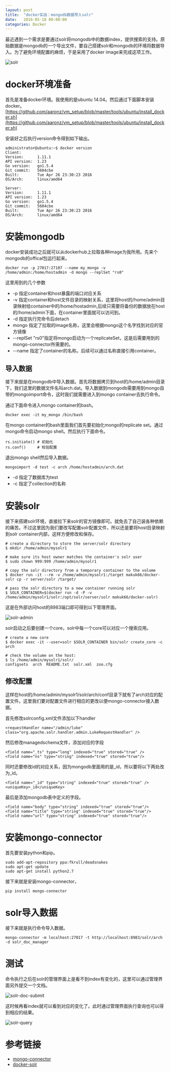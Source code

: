 ```yaml
---
layout: post
title:  "docker实战：mongodb数据导入solr"
date:   2016-05-18 00:00:00
categories: Docker
---
```


最近遇到一个需求是要通过solr将mongodb中的数据index，提供搜索的支持。原始数据是mongodb的一个导出文件，要自己搭建solr和mongodb的环境将数据导入。为了避免环境配置的麻烦，于是采用了docker image来完成这项工作。

![solr](../assets/images/posts/solr.png)

<!--more-->

# docker环境准备
首先是准备docker环境。我使用的是ubuntu 14.04。然后通过下面脚本安装docker。
[https://github.com/aaronz/vm_setup/blob/master/tools/ubuntu/install_docker.sh](https://github.com/aaronz/vm_setup/blob/master/tools/ubuntu/install_docker.sh)

安装好之后执行version命令得到如下输出。

    administrator@ubuntu:~$ docker version
    Client:
    Version:      1.11.1
    API version:  1.23
    Go version:   go1.5.4
    Git commit:   5604cbe
    Built:        Tue Apr 26 23:30:23 2016
    OS/Arch:      linux/amd64

    Server:
    Version:      1.11.1
    API version:  1.23
    Go version:   go1.5.4
    Git commit:   5604cbe
    Built:        Tue Apr 26 23:30:23 2016
    OS/Arch:      linux/amd64


# 安装mongodb
docker安装成功之后就可以从dockerhub上拉取各种image为我所用。先来个mongodb的offical包运行起来。

    docker run -p 27017:27107 --name my_mongo -v /home/admin:/home/hostadmin -d mongo --replSet "rs0"

这里用到的几个参数
 - -p 指定container和host暴露的端口对应关系
 - -v 指定container和host文件目录的映射关系，这里将host的/home/admin目录映射给container中的/home/hostadmin,后续只需要将备份的数据放在host的/home/admin下面，在container里面就可以访问到。
 - -d 指定执行完命令后detach
 - mongo 指定了拉取的image名称，这里会根据mongo这个名字找到对应的官方镜像
 - --replSet "rs0"指定将mongo启动为一个replicateSet，这是后需要用到的mongo-connector所需要的。 
 - --name 指定了container的名称。后续可以通过名称直接引用container。

## 导入数据
接下来就是在mongodb中导入数据。首先将数据拷贝到host的/home/admin目录下，我们这里的数据文件名叫arch.dat。导入数据到mongodb需要用到mongo自带的mongoimport命令，这时我们就需要进入到mongo container去执行命令。

通过下面命令进入mongo container的bash。

    docker exec -it my_mongo /bin/bash

在mongo container的bash里面我们首先要初始化mongo的replicate set。通过mongo命令启动mongo shell。然后执行下面命令。

    rs.initiate() # 初始化
    rs.conf()     # 校验配置

退出mongo shell然后导入数据。

    mongoimport -d test -c arch /home/hostadmin/arch.dat
    
 - -d 指定了数据库为test
 - -c 指定了collection的名称
 

# 安装solr

接下来搭建solr环境，直接拉下来solr的官方镜像即可。就免去了自己装各种依赖的痛苦。不过这里因为我们要改写配置solr配置文件，所以还是要将host目录映射到solr container内部，这样方便修改和保存。

    # create a directory to store the server/solr directory
    $ mkdir /home/admin/mysolr1

    # make sure its host owner matches the container's solr user
    $ sudo chown 999:999 /home/admin/mysolr1

    # copy the solr directory from a temporary container to the volume
    $ docker run -it --rm -v /home/admin/mysolr1:/target makuk66/docker-solr cp -r server/solr /target/

    # pass the solr directory to a new container running solr
    $ SOLR_CONTAINER=$(docker run -d -P -v /home/admin/mysolr1/solr:/opt/solr/server/solr makuk66/docker-solr)

    

这是在外部访问host的8983端口即可得到以下管理界面。

![solr-admin](../assets/images/posts/solr-admin.png)
    
solr启动之后要创建一个core，solr中每一个core可以对应一个搜索应用。

    # create a new core
    $ docker exec -it --user=solr $SOLR_CONTAINER bin/solr create_core -c arch

    # check the volume on the host:
    $ ls /home/admin/mysolr1/solr/
    configsets  arch  README.txt  solr.xml  zoo.cfg

## 修改配置

这样在host的/home/admin/mysolr1/solr/arch/conf目录下就有了arch对应的配置文件。这里我们要对配置文件进行相应的更改以便mongo-connector接入数据。

首先修改solrconfig.xml文件添加以下handler

    <requestHandler name="/admin/luke" class="org.apache.solr.handler.admin.LukeRequestHandler" />

然后修改managedschema文件，添加对应的字段

    <field name="_ts" type="long" indexed="true" stored="true" />
    <field name="ns" type="string" indexed="true" stored="true"/>

同时还要修改id的对应关系，因为mongodb里面用的是_id，所以要将以下两处改为_id。
    
    <field name="_id" type="string" indexed="true" stored="true" />
    <uniqueKey>_id</uniqueKey>
    
最后是添加mongodb表中定义的字段。
    
    <field name="body" type="string" indexed="true" stored="true"/>
    <field name="title" type="string" indexed="true" stored="true"/>
    <field name="url" type="string" indexed="true" stored="true"/>

# 安装mongo-connector

首先要安装python和pip。

    sudo add-apt-repository ppa:fkrull/deadsnakes
    sudo apt-get update
    sudo apt-get install python2.7

接下来就是安装mongo-connector，
    
    pip install mongo-connector

# solr导入数据

接下来就是执行命令导入数据。

    mongo-connector -m localhost:27017 -t http://localhost:8983/solr/arch -d solr_doc_manager

# 测试

命令执行之后在solr的管理界面上是看不到index有变化的，这里可以通过管理界面另外提交一个文档。

![solr-doc-submit](../assets/images/posts/solr-doc-submit.png)

这时候再看index就可以看到对应的变化了。此时通过管理界面执行查询也可以得到相应的结果。

![solr-query](../assets/images/posts/solr-query.png)


# 参考链接

- [mongo-connector](https://github.com/mongodb-labs/mongo-connector/wiki/Usage%20with%20Solr)
- [docker-solr](https://github.com/makuk66/docker-solr/blob/master/Docker-FAQ.md)
